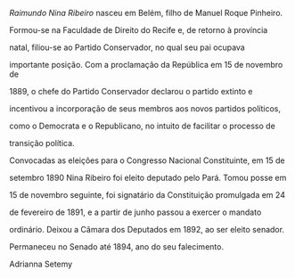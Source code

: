 

*Raimundo Nina Ribeiro* nasceu em Belém, filho de Manuel Roque Pinheiro.



Formou-se na Faculdade de Direito do Recife e, de retorno à província

natal, filiou-se ao Partido Conservador, no qual seu pai ocupava

importante posição. Com a proclamação da República em 15 de novembro de

1889, o chefe do Partido Conservador declarou o partido extinto e

incentivou a incorporação de seus membros aos novos partidos políticos,

como o Democrata e o Republicano, no intuito de facilitar o processo de

transição política.



Convocadas as eleições para o Congresso Nacional Constituinte, em 15 de

setembro 1890 Nina Ribeiro foi eleito deputado pelo Pará. Tomou posse em

15 de novembro seguinte, foi signatário da Constituição promulgada em 24

de fevereiro de 1891, e a partir de junho passou a exercer o mandato

ordinário. Deixou a Câmara dos Deputados em 1892, ao ser eleito senador.

Permaneceu no Senado até 1894, ano do seu falecimento.



Adrianna Setemy



